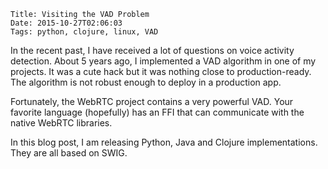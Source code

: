     Title: Visiting the VAD Problem
    Date: 2015-10-27T02:06:03
    Tags: python, clojure, linux, VAD

In the recent past, I have received a lot of questions on voice activity detection.
About 5 years ago, I implemented a VAD algorithm in one of my projects.
It was a cute hack but it was nothing close to production-ready. The algorithm
is not robust enough to deploy in a production app.

Fortunately, the WebRTC project contains a very powerful VAD. Your favorite
language (hopefully) has an FFI that can communicate with the native WebRTC
libraries.

In this blog post, I am releasing Python, Java and Clojure implementations.
They are all based on SWIG.



